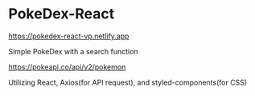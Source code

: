 # PokeDex-React

https://pokedex-react-vp.netlify.app

Simple PokeDex with a search function

https://pokeapi.co/api/v2/pokemon

Utilizing React, Axios(for API request), and styled-components(for CSS)
